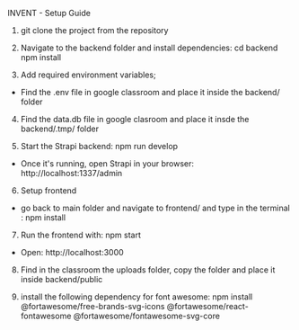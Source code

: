 INVENT - Setup Guide

1. git clone the project from the repository

2. Navigate to the backend folder and install dependencies:
cd backend
npm install

3. Add required environment variables;
- Find the .env file in google classroom and place it inside the backend/ folder

4. Find the data.db file in google clasroom and place it insde the backend/.tmp/ folder

5. Start the Strapi backend:
npm run develop
- Once it's running, open Strapi in your browser: http://localhost:1337/admin

6. Setup frontend
- go back to main folder and navigate to frontend/ and type in the terminal : npm install

7. Run the frontend with: npm start
- Open: http://localhost:3000

8. Find in the classroom the uploads folder, copy the folder and place it inside backend/public

9. install the following dependency for font awesome:
npm install @fortawesome/free-brands-svg-icons @fortawesome/react-fontawesome @fortawesome/fontawesome-svg-core





